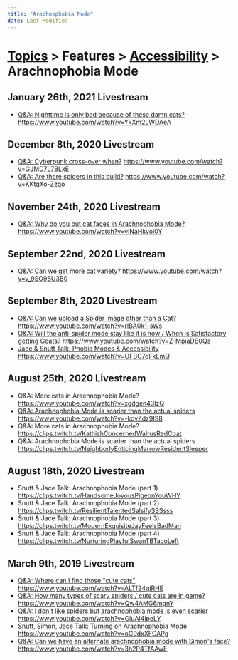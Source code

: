 ```yaml
---
title: "Arachnophobia Mode"
date: Last Modified
---
```

# [Topics](../../../topics.md) > Features > [Accessibility](../../../topics/features/accessibility.md) > Arachnophobia Mode

## January 26th, 2021 Livestream
* [Q&A: Nighttime is only bad because of these damn cats?](../../../transcriptions/yt-YkXm2LWDAeA.md) https://www.youtube.com/watch?v=YkXm2LWDAeA

## December 8th, 2020 Livestream
* [Q&A: Cyberpunk cross-over when?](../../../transcriptions/yt-GJMD7L7BLxE.md) https://www.youtube.com/watch?v=GJMD7L7BLxE
* [Q&A: Are there spiders in this build?](../../../transcriptions/yt-KKtqXo-Zzqo.md) https://www.youtube.com/watch?v=KKtqXo-Zzqo

## November 24th, 2020 Livestream
* [Q&A: Why do you put cat faces in Arachnophobia Mode?](../../../transcriptions/yt-vlNaHkvoi0Y.md) https://www.youtube.com/watch?v=vlNaHkvoi0Y

## September 22nd, 2020 Livestream
* [Q&A: Can we get more cat variety?](../../../transcriptions/yt-v_9SO9SU3B0.md) https://www.youtube.com/watch?v=v_9SO9SU3B0

## September 8th, 2020 Livestream
* [Q&A: Can we upload a Spider image other than a Cat?](../../../transcriptions/yt-rlBA0k1-sWs.md) https://www.youtube.com/watch?v=rlBA0k1-sWs
* [Q&A: Will the anti-spider mode stay like it is now / When is Satisfactory getting Goats?](../../../transcriptions/yt-Z-MpiaDB0Qs.md) https://www.youtube.com/watch?v=Z-MpiaDB0Qs
* [Jace & Snutt Talk: Phobia Modes & Accessibility](../../../transcriptions/yt-OFBC7qFkEmQ.md) https://www.youtube.com/watch?v=OFBC7qFkEmQ

## August 25th, 2020 Livestream
* Q&A: More cats in Arachnophobia Mode? https://www.youtube.com/watch?v=xgdgen43IzQ
* [Q&A: Arachnophobia Mode is scarier than the actual spiders](../../../transcriptions/yt--kovZdz9IS8.md) https://www.youtube.com/watch?v=-kovZdz9IS8
* Q&A: More cats in Arachnophobia Mode? https://clips.twitch.tv/KathishConcernedWalrusRedCoat
* Q&A: Arachnophobia Mode is scarier than the actual spiders https://clips.twitch.tv/NeighborlyEnticingMarrowResidentSleeper

## August 18th, 2020 Livestream
* Snutt & Jace Talk: Arachnophobia Mode (part 1) https://clips.twitch.tv/HandsomeJoyousPigeonYouWHY
* Snutt & Jace Talk: Arachnophobia Mode (part 2) https://clips.twitch.tv/ResilientTalentedSalsifySSSsss
* Snutt & Jace Talk: Arachnophobia Mode (part 3) https://clips.twitch.tv/ModernExquisiteJayFeelsBadMan
* Snutt & Jace Talk: Arachnophobia Mode (part 4) https://clips.twitch.tv/NurturingPlayfulSwanTBTacoLeft

## March 9th, 2019 Livestream
* [Q&A: Where can I find those "cute cats"](../../../transcriptions/yt-ALTf24gjRHE.md) https://www.youtube.com/watch?v=ALTf24gjRHE
* [Q&A: How many types of scary spiders / cute cats are in game?](../../../transcriptions/yt-Qw4AMG6mgnY.md) https://www.youtube.com/watch?v=Qw4AMG6mgnY
* [Q&A: I don't like spiders but arachnophobia mode is even scarier](../../../transcriptions/yt-GluAI4ipeLY.md) https://www.youtube.com/watch?v=GluAI4ipeLY
* [Snutt, Simon, Jace Talk: Turning on Arachnophobia Mode](../../../transcriptions/yt-oG9dxXFCAPg.md) https://www.youtube.com/watch?v=oG9dxXFCAPg
* [Q&A: Can we have an alternate arachnophobia mode with Simon's face?](../../../transcriptions/yt-3h2P4TfAAwE.md) https://www.youtube.com/watch?v=3h2P4TfAAwE
